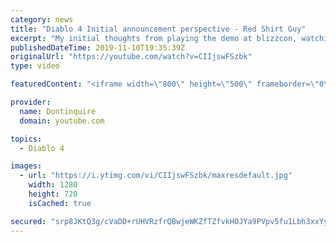 ```yaml
---
category: news
title: "Diablo 4 Initial announcement perspective - Red Shirt Guy"
excerpt: "My initial thoughts from playing the demo at blizzcon, watching the developer interviews, and listening to the wacky Q&A from the systems and features panel."
publishedDateTime: 2019-11-10T19:35:39Z
originalUrl: "https://youtube.com/watch?v=CIIjswFSzbk"
type: video

featuredContent: "<iframe width=\"800\" height=\"500\" frameborder=\"0\" src=\"https://www.youtube.com/embed/CIIjswFSzbk\" allow=\"accelerometer; autoplay; encrypted-media; gyroscope; picture-in-picture\" allowfullscreen></iframe>"

provider:
  name: Dontinquire
  domain: youtube.com

topics:
  - Diablo 4

images:
  - url: "https://i.ytimg.com/vi/CIIjswFSzbk/maxresdefault.jpg"
    width: 1280
    height: 720
    isCached: true

secured: "srp8JKtQ3g/cVaDD+rUHVRzfrQBwjeWKZfTZfvkHOJYa9PVpv5fu1Lbh3xxYy7O/RTig54o+aBRCvEkQRejMXJ2ooNoJSbnxUmqcLMelM88HOrwHYBr3/RCUeybpGTJQXaH8XvHKYEsbYJAB9JiQlMEpqjVdFSIR6vXB10gJkOnjdT7bwuLHOY7seRE/25D924qaWo0KpPANuZ/mPMbQUDGqAE3AT9kqzt2pSNVD5sO3ho+/9Lz0QPGN6g0OtlcQxGrjA0dI6Vk5FxJFlkweKyl5RptQPbD5zI8GiXA2LXRzyVDe9dHVMSm3CoCmwNfHAtO5rzC+Q7D5edIn7LS0P5RmrC+84vccNTmtucNM70mqadAUzu2xKridZzVU7TyRbveJESYeaxL3XT3UOYRBwGO9SdpNDNTh3LowFZDAz5Zvr2eUhMEkwaFjS5KRP25o;qlSOogDFF+ZRaMibg5uh5A=="
---
```


